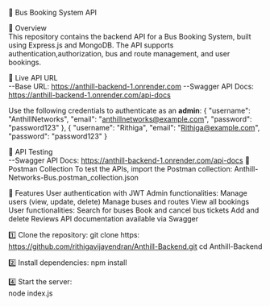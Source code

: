 🚌 Bus Booking System API  

📌 Overview  
This repository contains the backend API for a Bus Booking System, built using Express.js and MongoDB. The API supports authentication,authorization, bus and route management, and user bookings.  

🚀 Live API URL  
--Base URL: https://anthill-backend-1.onrender.com
--Swagger API Docs: https://anthill-backend-1.onrender.com/api-docs

Use the following credentials to authenticate as an **admin**: 
{
  "username": "AnthillNetworks",
  "email": "anthillnetworks@example.com",
  "password": "password123"
},
{
  "username": "Rithiga",
  "email": "Rithiga@example.com",
  "password": "password123"
} 

🧪 API Testing  
--Swagger API Docs: https://anthill-backend-1.onrender.com/api-docs 
📩 Postman Collection
To test the APIs, import the Postman collection: Anthill-Networks-Bus.postman_collection.json 

🚀 Features
User authentication with JWT
Admin functionalities:
Manage users (view, update, delete)
Manage buses and routes
View all bookings
User functionalities:
Search for buses
Book and cancel bus tickets
Add and delete Reviews
API documentation available via Swagger

1️⃣ Clone the repository: 
git clone https: https://github.com/rithigavijayendran/Anthill-Backend.git
cd Anthill-Backend

2️⃣ Install dependencies: 
npm install
  
4️⃣ Start the server:  
node index.js
